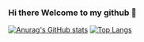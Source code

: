 ### Hi there Welcome to my github 👋

[![Anurag's GitHub stats](https://github-readme-stats.vercel.app/api?username=PontakornDev&theme=dark)](https://github.com/anuraghazra/github-readme-stats)
[![Top Langs](https://github-readme-stats.vercel.app/api/top-langs/?username=PontakornDev&theme=dark)](https://github.com/anuraghazra/github-readme-stats)
